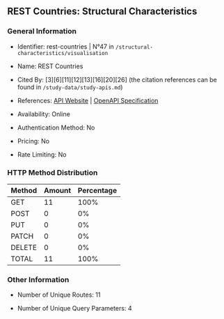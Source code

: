 ## REST Countries: Structural Characteristics

### General Information

- Identifier: rest-countries | N°47 in `/structural-characteristics/visualisation`

- Name: REST Countries

- Cited By: [3][6][11][12][13][16][20][26] (the citation references can be found in `/study-data/study-apis.md`)

- References: [API Website](https://restcountries.com) | [OpenAPI Specification](https://github.com/WebFuzzing/EMB/blob/master/openapi-swagger/restcountries.yaml)

- Availability: Online

- Authentication Method: No

- Pricing: No

- Rate Limiting: No

### HTTP Method Distribution

| Method | Amount | Percentage |
|--------|--------|------------|
| GET | 11 | 100% |
| POST | 0 | 0% |
| PUT | 0 | 0% |
| PATCH | 0 | 0% |
| DELETE | 0 | 0% |
| TOTAL | 11 | 100% |

### Other Information

- Number of Unique Routes: 11

- Number of Unique Query Parameters: 4
